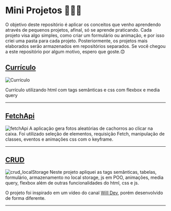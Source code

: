 # **Mini Projetos** 🧑🏻‍💻
O objetivo deste repositório é aplicar os conceitos que venho aprendendo através de pequenos projetos, afinal, só se aprende praticando. Cada projeto visa algo simples, como criar um formulário ou animação, e por isso criei uma pasta para cada projeto. Posteriormente, os projetos mais elaborados serão armazenados em repositórios separados. Se você chegou a este repositório por algum motivo, espero que goste.😊

## [Currículo](https://github.com/Tiagoksio/Mini-Projetos./tree/master/curriculo)
![Currículo](./mediaReadMe/curriculo.gif)

Currículo utilizando html com tags semânticas e css com flexbox e media query

---

## [FetchApi](https://github.com/Tiagoksio/Mini-Projetos./tree/master/FetchApiDogs)
![fetchApi](./mediaReadMe/fetchapi.gif)
A aplicação gera fotos aleatórias de cachorros ao clicar na caixa. Foi utilizado seleção de elementos, requisição Fetch, manipulação de classes, eventos e animações css com o keyframe.

---

## [CRUD](https://github.com/Tiagoksio/Mini-Projetos./tree/master/crud_localStorage)
![crud_localStorage](./mediaReadMe/crud.gif)
Neste projeto apliquei as tags semânticas, tabelas, formulário, armazenamento no local storage, js em POO, animações, media query, flexbox além de outras funcionalidades do html, css e js.

O projeto foi inspirado em um vídeo do canal [Will Dev](https://www.youtube.com/watch?v=JxtQJ8P0ekE), porém desenvolvido de forma diferente. 

---
